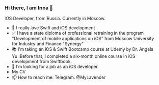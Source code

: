 ### Hi there, I am Inna 👋
IOS Developer,  from Russia. Currently in Moscow.

- 🥰 I really love Swift and iOS development
- ✅ I have a state diploma of professional retraining in the program "Development of mobile applications on iOS" from Moscow University for Industry and Finance "Synergy"
- 📚 I'm taking an iOS & Swift Bootcamp course at Udemy by Dr. Angela Yu. Before that, I completed a six-month online course in iOS development from Swiftbook.
- 🙌 I’m looking for a job as an iOS developer.
- My CV
- 📫 How to reach me: Telegram: @MyLavender
